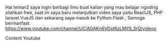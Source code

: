Hai teman2 saya ingin berbagi ilmu buat kalian yang mau belajar ngoding silahkan free, saat ini saya baru melanjutkan video saya yaitu ReactJS, PHP laravel VueJS dan sekarang saya masuk ke Python Flask , Semoga bermanfaat.
https://www.youtube.com/channel/UCiAGAKn6VGst6zLMif9_3rQ/videos



Content Youtube
<!-- https://www.youtube.com/watch?v=Tu4vRU4lt6k&list=PLXmMXHVSvS-BlLA5beNJojJLlpE0PJgCW&ab_channel=PrettyPrinted -->